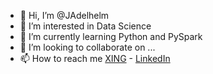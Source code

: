 - 👋 Hi, I’m @JAdelhelm
- 👀 I’m interested in Data Science
- 🌱 I’m currently learning Python and PySpark
- 💞️ I’m looking to collaborate on ...
- 📫 How to reach me [XING](https://www.xing.com/profile/Joerg_Adelhelm/cv) - [LinkedIn](https://de.linkedin.com/in/j%C3%B6rg-adelhelm-b938841b9)


<!---
JAdelhelm/JAdelhelm is a ✨ special ✨ repository because its `README.md` (this file) appears on your GitHub profile.
You can click the Preview link to take a look at your changes.
--->
